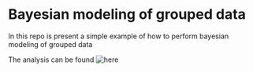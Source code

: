 # Bayesian modeling of grouped data

In this repo is present a simple example of how to perform bayesian modeling of 
grouped data 

The analysis can be found ![here](https://emanuelsoda.github.io/bayesian_rmodeling_example/)


[](/Users/ieo5571/Documents/bayesian_rmodeling_example/plots/model_comparison.jpg)
